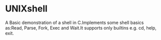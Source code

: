 # UNIXshell
A Basic demonstration of a shell in C.Implements some shell basics as:Read, Parse, Fork, Exec and Wait.It supports only builtins e.g. cd, help, exit.
